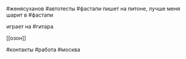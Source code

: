 #женясуханов #автотесты #фастапи
пишет на питоне, лучше меня шарит в 
#фастапи

играет на #гитара

[[озон]]

#контакты #работа #москва 